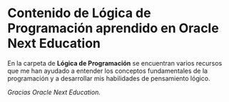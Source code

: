 # Contenido de Lógica de Programación aprendido en Oracle Next Education

En la carpeta de **Lógica de Programación** se encuentran varios recursos que me han ayudado a entender los conceptos fundamentales de la programación y a desarrollar mis habilidades de pensamiento lógico.

_Gracias Oracle Next Education._